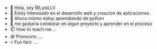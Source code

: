 - 👋 Hola, soy @LuisLLV
- 👀 Estoy interesado en el desarrollo web y creacion de aplicaciones.
- 🌱 Ahora mismo estoy aprendiendo de python 
- 💞️ me gustaria coloborar en algun proyecto y aprender en el proceso 
- 📫 How to reach me ...
- 😄 Pronouns: ...
- ⚡ Fun fact: ...

<!---
LuisLLV/LuisLLV is a ✨ special ✨ repository because its `README.md` (this file) appears on your GitHub profile.
You can click the Preview link to take a look at your changes.
--->

